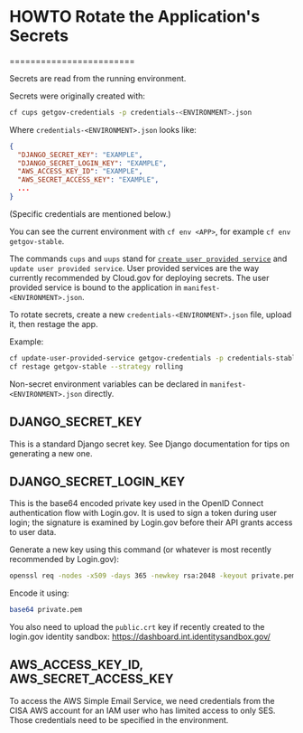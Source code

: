 # HOWTO Rotate the Application's Secrets
========================

Secrets are read from the running environment.

Secrets were originally created with:

```sh
cf cups getgov-credentials -p credentials-<ENVIRONMENT>.json
```

Where `credentials-<ENVIRONMENT>.json` looks like:

```json
{
  "DJANGO_SECRET_KEY": "EXAMPLE",
  "DJANGO_SECRET_LOGIN_KEY": "EXAMPLE",
  "AWS_ACCESS_KEY_ID": "EXAMPLE",
  "AWS_SECRET_ACCESS_KEY": "EXAMPLE",
  ...
}
```

(Specific credentials are mentioned below.)

You can see the current environment with `cf env <APP>`, for example `cf env getgov-stable`.

The commands `cups` and `uups` stand for [`create user provided service`](https://docs.cloudfoundry.org/devguide/services/user-provided.html) and `update user provided service`. User provided services are the way currently recommended by Cloud.gov for deploying secrets. The user provided service is bound to the application in `manifest-<ENVIRONMENT>.json`.

To rotate secrets, create a new `credentials-<ENVIRONMENT>.json` file, upload it, then restage the app.

Example:

```bash
cf update-user-provided-service getgov-credentials -p credentials-stable.json
cf restage getgov-stable --strategy rolling
```

Non-secret environment variables can be declared in `manifest-<ENVIRONMENT>.json` directly.

## DJANGO_SECRET_KEY

This is a standard Django secret key. See Django documentation for tips on generating a new one. 

## DJANGO_SECRET_LOGIN_KEY

This is the base64 encoded private key used in the OpenID Connect authentication flow with Login.gov. It is used to sign a token during user login; the signature is examined by Login.gov before their API grants access to user data.

Generate a new key using this command (or whatever is most recently recommended by Login.gov):

```bash
openssl req -nodes -x509 -days 365 -newkey rsa:2048 -keyout private.pem -out public.crt
```

Encode it using:

```bash
base64 private.pem
```

You also need to upload the `public.crt` key if recently created to the login.gov identity sandbox: https://dashboard.int.identitysandbox.gov/

## AWS_ACCESS_KEY_ID, AWS_SECRET_ACCESS_KEY

To access the AWS Simple Email Service, we need credentials from the CISA AWS
account for an IAM user who has limited access to only SES. Those credentials
need to be specified in the environment.
